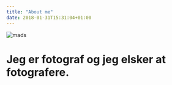 ```yaml
---
title: "About me"
date: 2018-01-31T15:31:04+01:00
---
```


![mads](/img/jan.jpg)

# Jeg er fotograf og jeg elsker at fotografere.
